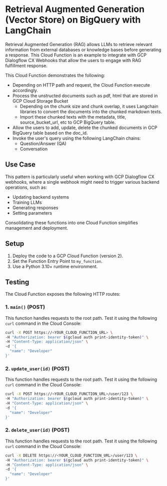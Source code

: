# Retrieval Augmented Generation (Vector Store) on BigQuery with LangChain

Retrieval Augmented Generation (RAG) allows LLMs to retrieve relevant information from external databases or knowledge bases before generating a response.
This Cloud Function is an example to integrate with GCP Dialogflow CX Webhooks that allow the users to engage with RAG fulfillment response. 

This Cloud Function demonstrates the following:
* Depending on HTTP path and request, the Cloud Function execute accordingly.
* Process the unstructed documents such as pdf, html that are stored in GCP Cloud Storage Bucket
  * Depending on the chunk size and chunk overlap, it uses Langchain libraries to convert the documents into the chunked markdown texts.
  * Import these chunked texts with the metadata, title, source_bucket_url, etc to GCP BigQuery table.
* Allow the users to add, update, delete the chunked documents in GCP BigQuery table based on the doc_id.
* Invoke the user's query using the following LangChain chains:
  * Question/Answer (QA)
  * Conversation

## Use Case

This pattern is particularly useful when working with GCP Dialogflow CX webhooks, where a single webhook might need to trigger various backend operations, such as:

* Updating backend systems
* Training LLMs
* Generating responses
* Setting parameters

Consolidating these functions into one Cloud Function simplifies management and deployment.

## Setup

1. Deploy the code to a GCP Cloud Function (version 2).
2. Set the Function Entry Point to `my_function`.
3. Use a Python 3.10+ runtime environment.

## Testing

The Cloud Function exposes the following HTTP routes:

### 1. `main()` (POST)

This function handles requests to the root path.  Test it using the following `curl` command in the Cloud Console:

```bash
curl -X POST https://<YOUR_CLOUD_FUNCTION_URL> \
-H "Authorization: bearer $(gcloud auth print-identity-token)" \
-H "Content-Type: application/json" \
-d '{
  "name": "Developer"
}'
```

### 2. `update_user(id)` (POST)

This function handles requests to the root path.  Test it using the following `curl` command in the Cloud Console:

```bash
curl -X POST https://<YOUR_CLOUD_FUNCTION_URL>/user/123 \
-H "Authorization: bearer $(gcloud auth print-identity-token)" \
-H "Content-Type: application/json" \
-d '{
  "name": "Developer"
}'
```

### 2. `delete_user(id)` (POST)

This function handles requests to the root path.  Test it using the following `curl` command in the Cloud Console:

```bash
curl -X DELETE https://<YOUR_CLOUD_FUNCTION_URL>/user/123 \
-H "Authorization: bearer $(gcloud auth print-identity-token)" \
-H "Content-Type: application/json" \
-d '{
  "name": "Developer"
}'


